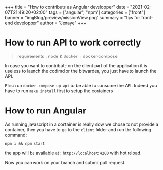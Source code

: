 +++
title = "How to contribute as Angular developper"
date = "2021-02-07T21:49:20+02:00"
tags = ["angular", "npm"]
categories = ["front"]
banner = "imgBlog/preview/missionView.png"
summary = "tips for front-end developper"
author = "Jenaye"
+++

# How to run API to work correctly

>requirements : node & docker + docker-compose

In case you want to contribute on the client part of the application it is useless to launch the codimd or the bitwarden, you just have to launch the API.


First run `docker-compose up api` to be able to consume the API. Indeed you have to run `make install` first to setup the containers

 
# How to run Angular

As running javascript in a container is really slow we chose to not provide a container, then you have to go to the `client` folder and run the following command: 

``` 
npm i && npm start
```

the app will be available at : `http://localhost:4200` with hot reload.

Now you can work on your branch and submit pull request.